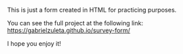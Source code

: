 This is just a form created in HTML for practicing purposes.

You can see the full project at the following link:
https://gabrielzuleta.github.io/survey-form/

I hope you enjoy it!
